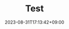 ---
title: "Test"
description: 
date: 2023-08-31T17:13:42+09:00
image: 
math: 
license: 
hidden: false
comments: true
draft: true
---